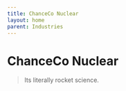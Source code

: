 ```yaml
---
title: ChanceCo Nuclear
layout: home
parent: Industries
---
```


# ChanceCo Nuclear
> Its literally rocket science.